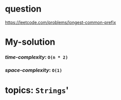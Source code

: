 # question
https://leetcode.com/problems/longest-common-prefix

# **My-solution**

### _time-complexity_: `O(n * 2)`
### _space-complexity_: `O(1)`



# topics: `Strings`'
